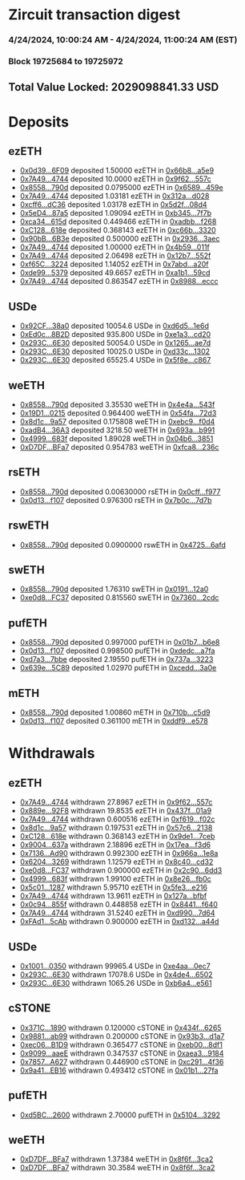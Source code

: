 # Zircuit transaction digest
### 4/24/2024, 10:00:24 AM - 4/24/2024, 11:00:24 AM (EST)
### Block 19725684 to 19725972

## Total Value Locked: 2029098841.33 USD

# Deposits
## ezETH
- [0x0d39...6F09](https://etherscan.io/address/0x0d39Eae0a0991E8991E6F698EbAd9d59f5956F09) deposited 1.50000 ezETH in [0x66b8...a5e9](https://etherscan.io/tx/0x0d39Eae0a0991E8991E6F698EbAd9d59f5956F09)
- [0x7A49...4744](https://etherscan.io/address/0x7A493Be5c2ce014cD049Bf178a1ac0Db1B434744) deposited 10.0000 ezETH in [0x9f62...557c](https://etherscan.io/tx/0x7A493Be5c2ce014cD049Bf178a1ac0Db1B434744)
- [0x8558...790d](https://etherscan.io/address/0x8558f502887a9a52c4B265d72327E0E529Ff790d) deposited 0.0795000 ezETH in [0x6589...459e](https://etherscan.io/tx/0x8558f502887a9a52c4B265d72327E0E529Ff790d)
- [0x7A49...4744](https://etherscan.io/address/0x7A493Be5c2ce014cD049Bf178a1ac0Db1B434744) deposited 1.03181 ezETH in [0x312a...d028](https://etherscan.io/tx/0x7A493Be5c2ce014cD049Bf178a1ac0Db1B434744)
- [0xcff6...dC36](https://etherscan.io/address/0xcff660dA4bf95F9e76299E617fFFcf5398DFdC36) deposited 1.03178 ezETH in [0x5d2f...08d4](https://etherscan.io/tx/0xcff660dA4bf95F9e76299E617fFFcf5398DFdC36)
- [0x5eD4...87a5](https://etherscan.io/address/0x5eD439B0Cdfdc43480CF35e720E70081413087a5) deposited 1.09094 ezETH in [0xb345...7f7b](https://etherscan.io/tx/0x5eD439B0Cdfdc43480CF35e720E70081413087a5)
- [0xca34...615d](https://etherscan.io/address/0xca34fd191daCE57C1F7d70523B62ba2CB0EF615d) deposited 0.449466 ezETH in [0xadbb...f268](https://etherscan.io/tx/0xca34fd191daCE57C1F7d70523B62ba2CB0EF615d)
- [0xC128...618e](https://etherscan.io/address/0xC1285f20277e268596796a5124eD2B8470c4618e) deposited 0.368143 ezETH in [0xc66b...3320](https://etherscan.io/tx/0xC1285f20277e268596796a5124eD2B8470c4618e)
- [0x90bB...6B3e](https://etherscan.io/address/0x90bB6571EdB270b3403AF283200Ed4c8875C6B3e) deposited 0.500000 ezETH in [0x2936...3aec](https://etherscan.io/tx/0x90bB6571EdB270b3403AF283200Ed4c8875C6B3e)
- [0x7A49...4744](https://etherscan.io/address/0x7A493Be5c2ce014cD049Bf178a1ac0Db1B434744) deposited 1.00000 ezETH in [0x4b59...011f](https://etherscan.io/tx/0x7A493Be5c2ce014cD049Bf178a1ac0Db1B434744)
- [0x7A49...4744](https://etherscan.io/address/0x7A493Be5c2ce014cD049Bf178a1ac0Db1B434744) deposited 2.06498 ezETH in [0x12b7...552f](https://etherscan.io/tx/0x7A493Be5c2ce014cD049Bf178a1ac0Db1B434744)
- [0xf65C...3224](https://etherscan.io/address/0xf65C857297eb5efAb3805eb1D5765CE3fF383224) deposited 1.14052 ezETH in [0x7abd...a20f](https://etherscan.io/tx/0xf65C857297eb5efAb3805eb1D5765CE3fF383224)
- [0xde99...5379](https://etherscan.io/address/0xde9901b28F4144F39972c33c9D739C3c57b45379) deposited 49.6657 ezETH in [0xa1b1...59cd](https://etherscan.io/tx/0xde9901b28F4144F39972c33c9D739C3c57b45379)
- [0x7A49...4744](https://etherscan.io/address/0x7A493Be5c2ce014cD049Bf178a1ac0Db1B434744) deposited 0.863547 ezETH in [0x8988...eccc](https://etherscan.io/tx/0x7A493Be5c2ce014cD049Bf178a1ac0Db1B434744)
## USDe
- [0x92CF...38a0](https://etherscan.io/address/0x92CF191B666B82fe0418E4b75bBae6B5E82538a0) deposited 10054.6 USDe in [0xd6d5...1e6d](https://etherscan.io/tx/0x92CF191B666B82fe0418E4b75bBae6B5E82538a0)
- [0xEd0c...8B2D](https://etherscan.io/address/0xEd0cfAa0eb3e8F02be46b5d819BDc0F723618B2D) deposited 935.800 USDe in [0xe1a3...cd20](https://etherscan.io/tx/0xEd0cfAa0eb3e8F02be46b5d819BDc0F723618B2D)
- [0x293C...6E30](https://etherscan.io/address/0x293C6937D8D82e05B01335F7B33FBA0c8e256E30) deposited 50054.0 USDe in [0x1265...ae7d](https://etherscan.io/tx/0x293C6937D8D82e05B01335F7B33FBA0c8e256E30)
- [0x293C...6E30](https://etherscan.io/address/0x293C6937D8D82e05B01335F7B33FBA0c8e256E30) deposited 10025.0 USDe in [0xd33c...1302](https://etherscan.io/tx/0x293C6937D8D82e05B01335F7B33FBA0c8e256E30)
- [0x293C...6E30](https://etherscan.io/address/0x293C6937D8D82e05B01335F7B33FBA0c8e256E30) deposited 65525.4 USDe in [0x5f8e...c867](https://etherscan.io/tx/0x293C6937D8D82e05B01335F7B33FBA0c8e256E30)
## weETH
- [0x8558...790d](https://etherscan.io/address/0x8558f502887a9a52c4B265d72327E0E529Ff790d) deposited 3.35530 weETH in [0x4e4a...543f](https://etherscan.io/tx/0x8558f502887a9a52c4B265d72327E0E529Ff790d)
- [0x19D1...0215](https://etherscan.io/address/0x19D1E64c6058b7A21160C99b17ba59e7Fde70215) deposited 0.964400 weETH in [0x54fa...72d3](https://etherscan.io/tx/0x19D1E64c6058b7A21160C99b17ba59e7Fde70215)
- [0x8d1c...9a57](https://etherscan.io/address/0x8d1c9AE8c9d7A1CBBa20C09DA1bD30B3D4269a57) deposited 0.175808 weETH in [0xebc9...f0d4](https://etherscan.io/tx/0x8d1c9AE8c9d7A1CBBa20C09DA1bD30B3D4269a57)
- [0xadB4...36A3](https://etherscan.io/address/0xadB4baA4bF3A1C176c4399402395403632B036A3) deposited 3218.50 weETH in [0x693a...b991](https://etherscan.io/tx/0xadB4baA4bF3A1C176c4399402395403632B036A3)
- [0x4999...683f](https://etherscan.io/address/0x49992D145823e855396a7E35a874122d3089683f) deposited 1.89028 weETH in [0x04b6...3851](https://etherscan.io/tx/0x49992D145823e855396a7E35a874122d3089683f)
- [0xD7DF...BFa7](https://etherscan.io/address/0xD7DF7E085214743530afF339aFC420c7c720BFa7) deposited 0.954783 weETH in [0xfca8...236c](https://etherscan.io/tx/0xD7DF7E085214743530afF339aFC420c7c720BFa7)
## rsETH
- [0x8558...790d](https://etherscan.io/address/0x8558f502887a9a52c4B265d72327E0E529Ff790d) deposited 0.00630000 rsETH in [0x0cff...f977](https://etherscan.io/tx/0x8558f502887a9a52c4B265d72327E0E529Ff790d)
- [0x0d13...f107](https://etherscan.io/address/0x0d1331aF19dF0110826aaEc6f6EF7debf85Bf107) deposited 0.976300 rsETH in [0x7b0c...7d7b](https://etherscan.io/tx/0x0d1331aF19dF0110826aaEc6f6EF7debf85Bf107)
## rswETH
- [0x8558...790d](https://etherscan.io/address/0x8558f502887a9a52c4B265d72327E0E529Ff790d) deposited 0.0900000 rswETH in [0x4725...6afd](https://etherscan.io/tx/0x8558f502887a9a52c4B265d72327E0E529Ff790d)
## swETH
- [0x8558...790d](https://etherscan.io/address/0x8558f502887a9a52c4B265d72327E0E529Ff790d) deposited 1.76310 swETH in [0x0191...12a0](https://etherscan.io/tx/0x8558f502887a9a52c4B265d72327E0E529Ff790d)
- [0xe0d8...FC37](https://etherscan.io/address/0xe0d89506c652f165D15D2BeE90c44dEB7b29FC37) deposited 0.815560 swETH in [0x7360...2cdc](https://etherscan.io/tx/0xe0d89506c652f165D15D2BeE90c44dEB7b29FC37)
## pufETH
- [0x8558...790d](https://etherscan.io/address/0x8558f502887a9a52c4B265d72327E0E529Ff790d) deposited 0.997000 pufETH in [0x01b7...b6e8](https://etherscan.io/tx/0x8558f502887a9a52c4B265d72327E0E529Ff790d)
- [0x0d13...f107](https://etherscan.io/address/0x0d1331aF19dF0110826aaEc6f6EF7debf85Bf107) deposited 0.998500 pufETH in [0xdedc...a7fa](https://etherscan.io/tx/0x0d1331aF19dF0110826aaEc6f6EF7debf85Bf107)
- [0xd7a3...7bbe](https://etherscan.io/address/0xd7a38584Eddf1cB1183C906Eb19Cdd2D335b7bbe) deposited 2.19550 pufETH in [0x737a...3223](https://etherscan.io/tx/0xd7a38584Eddf1cB1183C906Eb19Cdd2D335b7bbe)
- [0x639e...5C89](https://etherscan.io/address/0x639e43F5b44B3c1e8C841cB28D942437337c5C89) deposited 1.02970 pufETH in [0xcedd...3a0e](https://etherscan.io/tx/0x639e43F5b44B3c1e8C841cB28D942437337c5C89)
## mETH
- [0x8558...790d](https://etherscan.io/address/0x8558f502887a9a52c4B265d72327E0E529Ff790d) deposited 1.00860 mETH in [0x710b...c5d9](https://etherscan.io/tx/0x8558f502887a9a52c4B265d72327E0E529Ff790d)
- [0x0d13...f107](https://etherscan.io/address/0x0d1331aF19dF0110826aaEc6f6EF7debf85Bf107) deposited 0.361100 mETH in [0xddf9...e578](https://etherscan.io/tx/0x0d1331aF19dF0110826aaEc6f6EF7debf85Bf107)
# Withdrawals
## ezETH
- [0x7A49...4744](https://etherscan.io/address/0x7A493Be5c2ce014cD049Bf178a1ac0Db1B434744) withdrawn 27.8967 ezETH in [0x9f62...557c](https://etherscan.io/tx/0x7A493Be5c2ce014cD049Bf178a1ac0Db1B434744)
- [0x889e...92F8](https://etherscan.io/address/0x889eB855D6A5D992D061B4D956ED6586a82992F8) withdrawn 19.8535 ezETH in [0x437f...01a9](https://etherscan.io/tx/0x889eB855D6A5D992D061B4D956ED6586a82992F8)
- [0x7A49...4744](https://etherscan.io/address/0x7A493Be5c2ce014cD049Bf178a1ac0Db1B434744) withdrawn 0.600516 ezETH in [0xf619...f02c](https://etherscan.io/tx/0x7A493Be5c2ce014cD049Bf178a1ac0Db1B434744)
- [0x8d1c...9a57](https://etherscan.io/address/0x8d1c9AE8c9d7A1CBBa20C09DA1bD30B3D4269a57) withdrawn 0.197531 ezETH in [0x57c6...2138](https://etherscan.io/tx/0x8d1c9AE8c9d7A1CBBa20C09DA1bD30B3D4269a57)
- [0xC128...618e](https://etherscan.io/address/0xC1285f20277e268596796a5124eD2B8470c4618e) withdrawn 0.368143 ezETH in [0x9de1...7ceb](https://etherscan.io/tx/0xC1285f20277e268596796a5124eD2B8470c4618e)
- [0x9004...637a](https://etherscan.io/address/0x9004671aAe5fc0C12F55b6A325756400041e637a) withdrawn 2.18896 ezETH in [0x17ea...f3d6](https://etherscan.io/tx/0x9004671aAe5fc0C12F55b6A325756400041e637a)
- [0x7136...Ad90](https://etherscan.io/address/0x7136B2667CE11Bcc0eb05302e26B1115C62BAd90) withdrawn 0.992300 ezETH in [0x966a...1e8a](https://etherscan.io/tx/0x7136B2667CE11Bcc0eb05302e26B1115C62BAd90)
- [0x6204...3269](https://etherscan.io/address/0x620490E63689b86406aFd2fa22af31d2dd403269) withdrawn 1.12579 ezETH in [0x8c40...cd32](https://etherscan.io/tx/0x620490E63689b86406aFd2fa22af31d2dd403269)
- [0xe0d8...FC37](https://etherscan.io/address/0xe0d89506c652f165D15D2BeE90c44dEB7b29FC37) withdrawn 0.900000 ezETH in [0x2c90...6dd3](https://etherscan.io/tx/0xe0d89506c652f165D15D2BeE90c44dEB7b29FC37)
- [0x4999...683f](https://etherscan.io/address/0x49992D145823e855396a7E35a874122d3089683f) withdrawn 1.99100 ezETH in [0x8e26...fb0c](https://etherscan.io/tx/0x49992D145823e855396a7E35a874122d3089683f)
- [0x5c01...1287](https://etherscan.io/address/0x5c0106c5B5016eAc628Eb1B79949DC5d62471287) withdrawn 5.95710 ezETH in [0x5fe3...e216](https://etherscan.io/tx/0x5c0106c5B5016eAc628Eb1B79949DC5d62471287)
- [0x7A49...4744](https://etherscan.io/address/0x7A493Be5c2ce014cD049Bf178a1ac0Db1B434744) withdrawn 13.9611 ezETH in [0x127a...bfbf](https://etherscan.io/tx/0x7A493Be5c2ce014cD049Bf178a1ac0Db1B434744)
- [0x0c94...855f](https://etherscan.io/address/0x0c94bf2f51242031476891A6b711Db6C50Ce855f) withdrawn 0.448858 ezETH in [0x8441...f640](https://etherscan.io/tx/0x0c94bf2f51242031476891A6b711Db6C50Ce855f)
- [0x7A49...4744](https://etherscan.io/address/0x7A493Be5c2ce014cD049Bf178a1ac0Db1B434744) withdrawn 31.5240 ezETH in [0xd990...7d64](https://etherscan.io/tx/0x7A493Be5c2ce014cD049Bf178a1ac0Db1B434744)
- [0xFAd1...5cAb](https://etherscan.io/address/0xFAd158339088ebB258f4d4726dDFbf24901F5cAb) withdrawn 0.900000 ezETH in [0xd132...a44d](https://etherscan.io/tx/0xFAd158339088ebB258f4d4726dDFbf24901F5cAb)
## USDe
- [0x1001...0350](https://etherscan.io/address/0x1001a2FeD4bdaC4dd037319Af153093185b90350) withdrawn 99965.4 USDe in [0xe4aa...0ec7](https://etherscan.io/tx/0x1001a2FeD4bdaC4dd037319Af153093185b90350)
- [0x293C...6E30](https://etherscan.io/address/0x293C6937D8D82e05B01335F7B33FBA0c8e256E30) withdrawn 17078.6 USDe in [0x4de4...6502](https://etherscan.io/tx/0x293C6937D8D82e05B01335F7B33FBA0c8e256E30)
- [0x293C...6E30](https://etherscan.io/address/0x293C6937D8D82e05B01335F7B33FBA0c8e256E30) withdrawn 1065.26 USDe in [0xb6a4...e561](https://etherscan.io/tx/0x293C6937D8D82e05B01335F7B33FBA0c8e256E30)
## cSTONE
- [0x371C...1890](https://etherscan.io/address/0x371C743cFb0f7277BdB31571f521bE7ce05C1890) withdrawn 0.120000 cSTONE in [0x434f...6265](https://etherscan.io/tx/0x371C743cFb0f7277BdB31571f521bE7ce05C1890)
- [0x9881...ab99](https://etherscan.io/address/0x98812eAaEca2dD582548aDD095dFc97BA08Aab99) withdrawn 0.200000 cSTONE in [0x93b3...d1a7](https://etherscan.io/tx/0x98812eAaEca2dD582548aDD095dFc97BA08Aab99)
- [0xec06...B1D9](https://etherscan.io/address/0xec069A83aACe1A8EF362cc3841760D8C8978B1D9) withdrawn 0.365477 cSTONE in [0xeb00...8df1](https://etherscan.io/tx/0xec069A83aACe1A8EF362cc3841760D8C8978B1D9)
- [0x9099...aaeE](https://etherscan.io/address/0x9099f634A37DE234B4242236217B5BE31a4faaeE) withdrawn 0.347537 cSTONE in [0xaea3...9184](https://etherscan.io/tx/0x9099f634A37DE234B4242236217B5BE31a4faaeE)
- [0x7857...A627](https://etherscan.io/address/0x785748B3FC893Bd913719a2C596D640Bbc03A627) withdrawn 0.446900 cSTONE in [0xc291...4f36](https://etherscan.io/tx/0x785748B3FC893Bd913719a2C596D640Bbc03A627)
- [0x9a41...EB16](https://etherscan.io/address/0x9a41B778c2BC730E5ACb59101Bef0030DbcCEB16) withdrawn 0.493412 cSTONE in [0x01b1...27fa](https://etherscan.io/tx/0x9a41B778c2BC730E5ACb59101Bef0030DbcCEB16)
## pufETH
- [0xd5BC...2600](https://etherscan.io/address/0xd5BCd7a3223095b3695a8bF2888028C4A11f2600) withdrawn 2.70000 pufETH in [0x5104...3292](https://etherscan.io/tx/0xd5BCd7a3223095b3695a8bF2888028C4A11f2600)
## weETH
- [0xD7DF...BFa7](https://etherscan.io/address/0xD7DF7E085214743530afF339aFC420c7c720BFa7) withdrawn 1.37384 weETH in [0x8f6f...3ca2](https://etherscan.io/tx/0xD7DF7E085214743530afF339aFC420c7c720BFa7)
- [0xD7DF...BFa7](https://etherscan.io/address/0xD7DF7E085214743530afF339aFC420c7c720BFa7) withdrawn 30.3584 weETH in [0x8f6f...3ca2](https://etherscan.io/tx/0xD7DF7E085214743530afF339aFC420c7c720BFa7)

